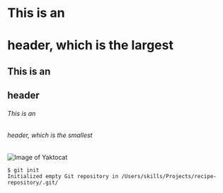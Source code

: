 # This is an <h1> header, which is the largest
## This is an <h2> header
###### This is an <h6> header, which is the smallest
  ![Image of Yaktocat](https://octodex.github.com/images/yaktocat.png)
  
  ```
$ git init
Initialized empty Git repository in /Users/skills/Projects/recipe-repository/.git/
```
